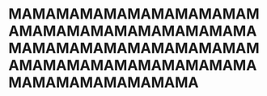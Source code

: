 # MAMAMAMAMAMAMAMAMAMAMAMAMAMAMAMAMAMAMAMAMAMAMAMAMAMAMAMAMAMAMAMAMAMAMAMAMAMAMAMAMAMAMAMAMAMAMAMAMAMA